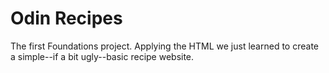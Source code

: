 # Odin Recipes
The first Foundations project. Applying the HTML we just learned to create a simple--if a bit ugly--basic recipe website.